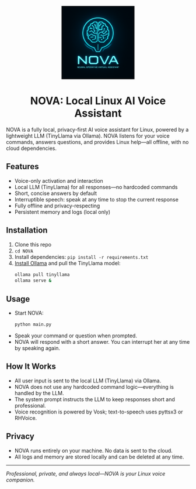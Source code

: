 <div align="center">
  <img src="assets/image.png" alt="NOVA Logo" width="200"/>
</div>

<div align="center">
  <h1>NOVA: Local Linux AI Voice Assistant</h1>
</div>

NOVA is a fully local, privacy-first AI voice assistant for Linux, powered by a lightweight LLM (TinyLlama via Ollama). NOVA listens for your voice commands, answers questions, and provides Linux help—all offline, with no cloud dependencies.

## Features
- Voice-only activation and interaction
- Local LLM (TinyLlama) for all responses—no hardcoded commands
- Short, concise answers by default
- Interruptible speech: speak at any time to stop the current response
- Fully offline and privacy-respecting
- Persistent memory and logs (local only)

## Installation
1. Clone this repo
2. `cd NOVA`
3. Install dependencies: `pip install -r requirements.txt`
4. [Install Ollama](https://ollama.com/download) and pull the TinyLlama model:
   ```sh
   ollama pull tinyllama
   ollama serve &
   ```

## Usage
- Start NOVA:
  ```sh
  python main.py
  ```
- Speak your command or question when prompted.
- NOVA will respond with a short answer. You can interrupt her at any time by speaking again.

## How It Works
- All user input is sent to the local LLM (TinyLlama) via Ollama.
- NOVA does not use any hardcoded command logic—everything is handled by the LLM.
- The system prompt instructs the LLM to keep responses short and professional.
- Voice recognition is powered by Vosk; text-to-speech uses pyttsx3 or RHVoice.

## Privacy
- NOVA runs entirely on your machine. No data is sent to the cloud.
- All logs and memory are stored locally and can be deleted at any time.

---

*Professional, private, and always local—NOVA is your Linux voice companion.* 